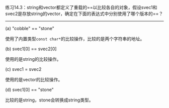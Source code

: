 练习14.3：string和vector都定义了重载的==以比较各自的对象，假设svec1和svec2是存放string的vector，确定在下面的表达式中分别使用了哪个版本的==？

---

(a) "cobble" == "stone"

使用了内置类型`const char*`的比较操作，比较的是两个字符串的地址。

(b) svec1[0] == svec2[0]

使用的是string的比较操作。

(c) svec1 = svec2

使用的是vector<string>的比较操作。

(d) svec1[0] == "stone"

比较的是string，stone会转换成string类型。

